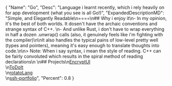 {
  "Name": "Go",
  "Desc": "Language i learnt recently, which i rely heavily on for app development (what you see is all Go!)",
  "ExpandedDescriptionMD": "Simple, and Elegantly Readable\n====\n## Why i enjoy it\n- In my opinion, it's the best of both worlds. It dosen't have the archaic conventions and strange syntax of C++. \n- And unlike Rust, i don't have to wrap everything in half a dozen .unwrap() calls (also, it genuinely feels like i'm fighting with the compiler)\n\nIt also handles the typical pains of low-level pretty well (types and pointers), meaning it's easy enough to translate thoughts into code.\n\n> Note: When i say syntax, i mean the style of reading. C++ can be fairly convoluted which results in the spiral method of reading declarations\n \n## Projects\n[EncryptUI](https://github.com/TTF-fog/EncryptUI) <br>\n[ToDoIt](https://github.com/TTF-fog/ToDoIt) <br>\n[rotatoLang](https://github.com/TTF-fog/rotatoLang) <br>\n[ssh-portfolio](https://github.com/TTF-fog/ssh-portfolio0)",
  "Percent": 0.8
}